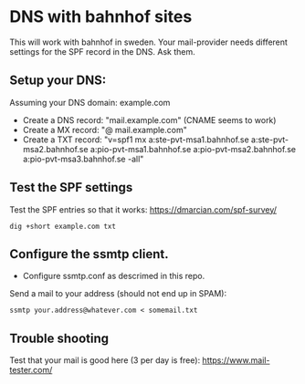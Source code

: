 # DNS with bahnhof sites
This will work with bahnhof in sweden. Your mail-provider needs different settings for the SPF record in the DNS. Ask them.

## Setup your DNS:

Assuming your DNS domain: example.com

- Create a DNS record: "mail.example.com" (CNAME seems to work)
- Create a MX record: "@ mail.example.com"
- Create a TXT record: "v=spf1 mx a:ste-pvt-msa1.bahnhof.se a:ste-pvt-msa2.bahnhof.se a:pio-pvt-msa1.bahnhof.se a:pio-pvt-msa2.bahnhof.se a:pio-pvt-msa3.bahnhof.se -all"

## Test the SPF settings

Test the SPF entries so that it works: https://dmarcian.com/spf-survey/

    dig +short example.com txt

## Configure the ssmtp client.

- Configure ssmtp.conf as descrimed in this repo.

Send a mail to  your address (should not end up in SPAM):

    ssmtp your.address@whatever.com < somemail.txt

## Trouble shooting

Test that your mail is good here (3 per day is free): https://www.mail-tester.com/
